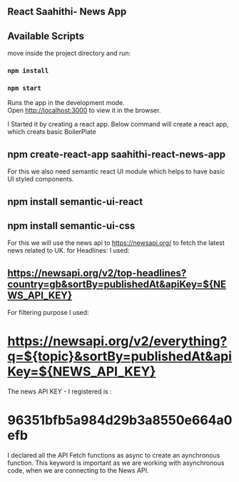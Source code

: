 ## React Saahithi- News App

## Available Scripts

move inside the project directory and run:
### `npm install`
### `npm start`

Runs the app in the development mode.\
Open [http://localhost:3000](http://localhost:3000) to view it in the browser.




I Started it by creating a react app. Below command will create a react app, which creats basic BoilerPlate
## npm create-react-app saahithi-react-news-app

For this we also need semantic react UI module which helps to have basic UI styled components.
## npm install semantic-ui-react
## npm install semantic-ui-css

For this we will use the news api to https://newsapi.org/ to fetch the latest news related to UK.
for Headlines: I used: 
## https://newsapi.org/v2/top-headlines?country=gb&sortBy=publishedAt&apiKey=${NEWS_API_KEY}

For filtering purpose I used:
# https://newsapi.org/v2/everything?q=${topic}&sortBy=publishedAt&apiKey=${NEWS_API_KEY}

The news API KEY - I registered is :
# 96351bfb5a984d29b3a8550e664a0efb

I declared all the API Fetch functions as async to create an aynchronous function. This keyword is important as we are working with asynchronous code, when we are connecting to the News API.
